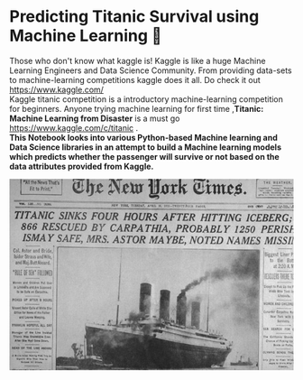 
# Predicting Titanic Survival using Machine Learning 🚢  

Those who don't know what kaggle is! Kaggle is like a huge  Machine Learning Engineers and Data Science Community. From providing data-sets to machine-learning competitions kaggle does it all. Do check it out https://www.kaggle.com/ <br>
Kaggle titanic competition is a introductory machine-learning competition for beginners. Anyone trying machine learning for first time ,**Titanic: Machine Learning from Disaster** is a must go https://www.kaggle.com/c/titanic .<br>
**This Notebook looks into various Python-based Machine learning and Data Science libraries in an attempt to build a Machine learning models which predicts whether the passenger will survive or not based on the data attributes provided from Kaggle.**

<img src='https://github.com/datacamp/datacamp_facebook_live_titanic/raw/master/img/nytimes.jpg'>
